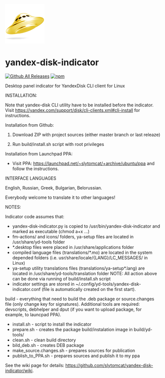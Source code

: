 ### **![yandex-disk-indicator](https://github.com/slytomcat/yandex-disk-indicator/blob/master/icons/yd-128.png)**
# yandex-disk-indicator
[![Github All Releases](https://img.shields.io/github/downloads/atom/atom/total.svg)]()
[![npm](https://img.shields.io/npm/dm/localeval.svg?maxAge=2592000)]()

Desktop panel indicator for YandexDisk CLI client for Linux

INSTALLATION:

Note that yandex-disk CLI utility have to be installed before the indicator. Visit https://yandex.com/support/disk/cli-clients.xml#cli-install for instructions.

Installation from Github: 

 1. Download ZIP with project sources (either master branch or last releaze)

 2. Run build/install.sh script with root privileges

Installation from Launchpad PPA: 
 - Visit PPA: https://launchpad.net/~slytomcat/+archive/ubuntu/ppa and follow the instructions.

INTERFACE LANGUAGES

English, Russian, Greek, Bulgarian, Belorussian.

Everybody welcome to translate it to other languages!  


NOTES:

Indicator code assumes that:
- yandex-disk-indicator.py is copied to /usr/bin/yandex-disk-indicator and marked as executable (chmod a+x ...)
- fm-actions/ and icons/ folders, ya-setup files are located in /usr/share/yd-tools folder
- *.desktop files were placed in /usr/share/applications folder
- compiled language files (translations/*.mo) are located in the system depended folders (i.e. usr/share/locale/{LANG}/LC_MESSAGES/ in Linux)
- ya-setup utility translations files (translations/ya-setup*.lang) are located in /usr/share/yd-tools/translation folder
NOTE: All action above can be done via running of build/install.sh script
- indicator settings are stored in ~/.config/yd-tools/yandex-disk-indicator.conf (file is automatically created on the first start).


build - everything that need to build the .deb package or source.changes file (only change key for signatures). Additional tools are required: devscripts, debhelper and dput (if you want to upload package, for example, to launcpad PPA).
- install.sh - script to install the indicator
- prepare.sh - creates the package build/instalation image in build/yd-tools/
- clean.sh - clean build directory
- bild_deb.sh - creates DEB package
- make_source.changes.sh - prepares sources for publication
- publish_to_PPA.sh - prepares sources and publish it to my ppa

See the wiki page for details: https://github.com/slytomcat/yandex-disk-indicator/wiki.
